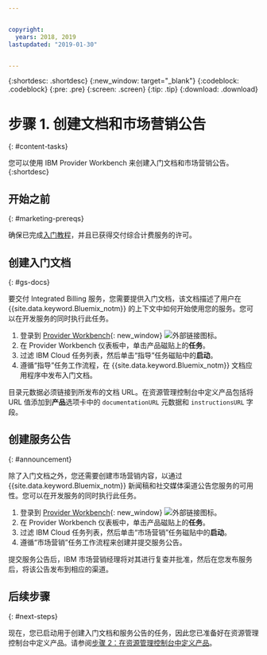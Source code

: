 ```yaml
---


copyright:
  years: 2018, 2019
lastupdated: "2019-01-30"


---
```


{:shortdesc: .shortdesc}
{:new_window: target="_blank"}
{:codeblock: .codeblock}
{:pre: .pre}
{:screen: .screen}
{:tip: .tip}
{:download: .download}

# 步骤 1. 创建文档和市场营销公告
{: #content-tasks}

您可以使用 IBM Provider Workbench 来创建入门文档和市场营销公告。
{:shortdesc}

## 开始之前
{: #marketing-prereqs}

确保已完成[入门教程](/docs/third-party?topic=third-party-get-started#get-started)，并且已获得交付综合计费服务的许可。

## 创建入门文档
{: #gs-docs}

要交付 Integrated Billing 服务，您需要提供入门文档，该文档描述了用户在 {{site.data.keyword.Bluemix_notm}} 的上下文中如何开始使用您的服务。您可以在开发服务的同时执行此任务。

1. 登录到 [Provider Workbench](https://www.ibm.com/marketplace/workbench/){: new_window} ![外部链接图标](../icons/launch-glyph.svg "外部链接图标")。
2. 在 Provider Workbench 仪表板中，单击产品磁贴上的**任务**。
3. 过滤 IBM Cloud 任务列表，然后单击“指导”任务磁贴中的**启动**。
4. 遵循“指导”任务工作流程，在 {{site.data.keyword.Bluemix_notm}} 文档应用程序中发布入门文档。

目录元数据必须链接到所发布的文档 URL。在资源管理控制台中定义产品包括将 URL 值添加到**产品**选项卡中的 `documentationURL` 元数据和 `instructionsURL` 字段。

## 创建服务公告
{: #announcement}

除了入门文档之外，您还需要创建市场营销内容，以通过 {{site.data.keyword.Bluemix_notm}} 新闻稿和社交媒体渠道公告您服务的可用性。您可以在开发服务的同时执行此任务。

1. 登录到 [Provider Workbench](https://www.ibm.com/marketplace/workbench/){: new_window} ![外部链接图标](../icons/launch-glyph.svg "外部链接图标")。
2. 在 Provider Workbench 仪表板中，单击产品磁贴上的**任务**。
3. 过滤 IBM Cloud 任务列表，然后单击“市场营销”任务磁贴中的**启动**。
4. 遵循“市场营销”任务工作流程来创建并提交服务公告。

提交服务公告后，IBM 市场营销经理将对其进行复查并批准，然后在您发布服务后，将该公告发布到相应的渠道。

## 后续步骤
{: #next-steps}

现在，您已启动用于创建入门文档和服务公告的任务，因此您已准备好在资源管理控制台中定义产品。请参阅[步骤 2：在资源管理控制台中定义产品](/docs/third-party?topic=third-party-step2-define#step2-define)。

